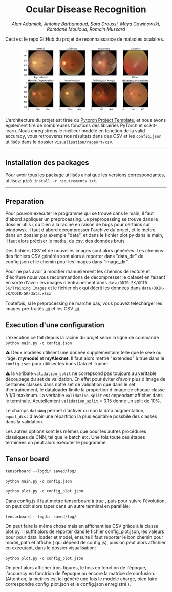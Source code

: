 # <h1 align="center">Ocular Disease Recognition</h1>
<p align="center" style="font-style:italic;">
    Alan Adamiak, Antoine Barbannaud, Sara Droussi, Maya Gawinowski, Ramdane Mouloua, Romain Mussard
</p>

Ceci est le repo GitHub du projet de reconnaissance de maladies oculaires.
<p align="center">
    <img src="./visualisation/rapport/presentation_images/eye_diseases_grid.jpg" style="width:400px;">
</p>

L'architecture du projet est tirée du [Pytorch Project Template](https://github.com/moemen95/Pytorch-Project-Template), et nous avons également tiré de nombreuses fonctions des librairies PyTorch et scikit-learn. Nous enregistrons le meilleur modèle en fonction de la valid accuracy, vous retrouverez nos résultats dans des CSV et les `config.json` utilisés dans le dossier `visualisation/rapport/csv`.

---
## Installation des packages

Pour avoir tous les package utilisés ainsi que les versions correspondantes, utilisez:
`pip3 install -r requirements.txt`.

---
## Preparation
Pour pouvoir exécuter le programme qui se trouve dans le main, il faut d'abord appliquer un preprocessing. Le preprocessing se trouve dans le dossier utils ( ou bien à la racine en raison de bugs pour certains sur windows). Il faut d'abord décompresser l'archive du projet, et le mettre dans un dossier par exemple "data", et dans le fichier plot.py dans le main, il faut alors préciser le maths, du csv, des données bruts

Des fichiers CSV et de nouvelles images sont alors générées. Les chemins des fichiers CSV générés sont alors à reporter dans "data_dir" de config.json et le chemin pour les images dans "image_dir".

Pour ne pas avoir à modifier manuellement les chemins de lecture et d'écriture nous vous recommandons de décompresser le dataset en faisant en sorte d'avoir les images d'entrainement dans `data/ODIR-5K/ODIR-5K/Training Images` et le fichier xlsx qui décrit les données dans `data/ODIR-5K/ODIR-5K/data.xlsx`

Toutefois, si le preprocessing ne marche pas, vous pouvez telecharger les images pré-traités [ici](https://mega.nz/file/1lhkDJhQ#mWqVa9TpHKEHM_BTN8EfCWxjL1eFNlxYh9fGUwoRMF4) et les CSV [ici](https://mega.nz/file/UwpmBRyQ#_Ygfeoiw6DksUEi2zlJ8pm1YKQ3MywXuubloDhVyBk0).

## Execution d'une configuration

L'execution ce fait depuis la racine du projet selon la ligne de commande `python main.py -c config.json`


:warning: Deux modèles utilisent une donnée supplémentaire telle que le sexe ou l'âge: **mymodel** et **myAlexnet**. Il faut alors mettre "extended" à true dans le `config.json` pour utiliser les bons Data et Trainer.

:warning: la varibale `validation_split` ne correpsond pas toujours au véritable découpage du set de validation. En effet pour éviter d'avoir plus d'image de certaines classes dans notre set de validation que dans le set d'entrainement, le dataloader limite la proportion d'image de chaque classe à 1/3 maximum. La véritable `validation_split` est cependant afficher dans le terminale. Acutellement `validation_split` = 0.15 donne un split de 10%.

Le champs `dataAug` permet d'activer ou non la data augmentation, `equal_dist` d'avoir une répartition la plus équitable possbile des classes dans la validation.

Les autres options sont les mêmes que pour les autres procédures classiques de CNN, tel que le batch etc. Une fois toute ces étapes terminées on peut alors exécuter le programme.


## Tensor board
`tensorboard --logdir saved/log/`

`python main.py -c config.json`

`python plot.py -c config_plot.json`

Dans config.js il faut mettre tensorboard à true , puis pour suivre l'évolution, on peut doit alors taper dans un autre terminal en parallèle:

`tensorboard --logdir saved/log/`

On peut faire la même chose mais en affichant les CSV grâce à la classe plot.py, il suffit alors de reporter dans le fichier config_plot.json, les valeurs pour pour data_loader et model, ensuite il faut reporter le bon chemin pour model_path et affiche ( qui dépend de config.js), puis on peut alors affichier en exécutant, dans le dossier visualisation:

`python plot.py -c config_plot.json`

On peut alors afficher trois figures, le loss en fonction de l'époque, l'accuracy en fonctrion de l'epoque ou encore la matrice de confusion. (Attention, la metrics est ici généré une fois le modèle chargé, bien faire correspondre config_plot.json et le config.json enregistré ).

